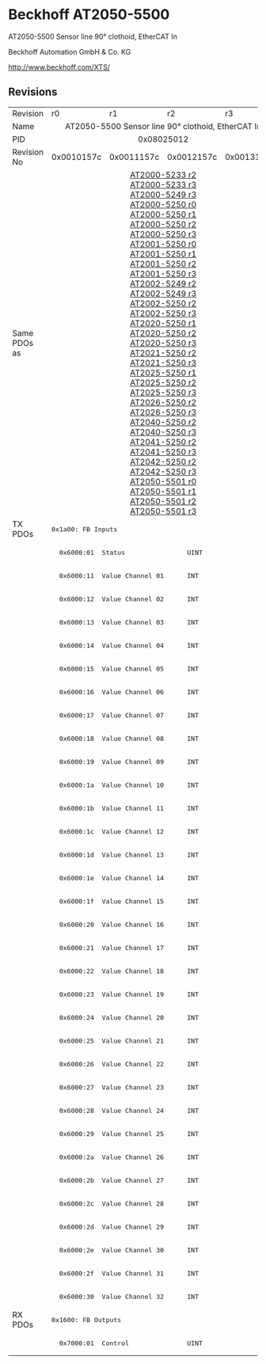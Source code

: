 # Beckhoff AT2050-5500

AT2050-5500 Sensor line 90° clothoid, EtherCAT In

Beckhoff Automation GmbH & Co. KG

http://www.beckhoff.com/XTS/

## Revisions
<table>
<tr >
<td>Revision</td>
<td>r0</td>
<td>r1</td>
<td>r2</td>
<td>r3</td>
</tr>
<tr >
<td>Name</td>
<td colspan=4 align="center">AT2050-5500 Sensor line 90° clothoid, EtherCAT In</td>
</tr>
<tr >
<td>PID</td>
<td colspan=4 align="center">0x08025012</td>
</tr>
<tr >
<td>Revision No</td>
<td>0x0010157c</td>
<td>0x0011157c</td>
<td>0x0012157c</td>
<td>0x0013157c</td>
</tr>
<tr >
<td>Same PDOs as</td>
<td colspan=4 align="center"><a href="AT2000-5233">AT2000-5233 r2</a><br/><a href="AT2000-5233">AT2000-5233 r3</a><br/><a href="AT2000-5249">AT2000-5249 r3</a><br/><a href="AT2000-5250">AT2000-5250 r0</a><br/><a href="AT2000-5250">AT2000-5250 r1</a><br/><a href="AT2000-5250">AT2000-5250 r2</a><br/><a href="AT2000-5250">AT2000-5250 r3</a><br/><a href="AT2001-5250">AT2001-5250 r0</a><br/><a href="AT2001-5250">AT2001-5250 r1</a><br/><a href="AT2001-5250">AT2001-5250 r2</a><br/><a href="AT2001-5250">AT2001-5250 r3</a><br/><a href="AT2002-5249">AT2002-5249 r2</a><br/><a href="AT2002-5249">AT2002-5249 r3</a><br/><a href="AT2002-5250">AT2002-5250 r2</a><br/><a href="AT2002-5250">AT2002-5250 r3</a><br/><a href="AT2020-5250">AT2020-5250 r1</a><br/><a href="AT2020-5250">AT2020-5250 r2</a><br/><a href="AT2020-5250">AT2020-5250 r3</a><br/><a href="AT2021-5250">AT2021-5250 r2</a><br/><a href="AT2021-5250">AT2021-5250 r3</a><br/><a href="AT2025-5250">AT2025-5250 r1</a><br/><a href="AT2025-5250">AT2025-5250 r2</a><br/><a href="AT2025-5250">AT2025-5250 r3</a><br/><a href="AT2026-5250">AT2026-5250 r2</a><br/><a href="AT2026-5250">AT2026-5250 r3</a><br/><a href="AT2040-5250">AT2040-5250 r2</a><br/><a href="AT2040-5250">AT2040-5250 r3</a><br/><a href="AT2041-5250">AT2041-5250 r2</a><br/><a href="AT2041-5250">AT2041-5250 r3</a><br/><a href="AT2042-5250">AT2042-5250 r2</a><br/><a href="AT2042-5250">AT2042-5250 r3</a><br/><a href="AT2050-5501">AT2050-5501 r0</a><br/><a href="AT2050-5501">AT2050-5501 r1</a><br/><a href="AT2050-5501">AT2050-5501 r2</a><br/><a href="AT2050-5501">AT2050-5501 r3</a></td>
</tr>
<tr class="txpdo pdosection">
<td rowspan=34 valign=top>TX PDOs</td>
<td colspan=4 align="left"><pre>0x1a00: FB Inputs</pre></td>
<td></td>
</tr>
<tr class="txpdo">
<td colspan=4 align="left"><pre>  0x6000:01  Status                UINT</pre></td>
</tr>
<tr class="txpdo">
<td colspan=4 align="left"><pre>  0x6000:11  Value Channel 01      INT</pre></td>
</tr>
<tr class="txpdo">
<td colspan=4 align="left"><pre>  0x6000:12  Value Channel 02      INT</pre></td>
</tr>
<tr class="txpdo">
<td colspan=4 align="left"><pre>  0x6000:13  Value Channel 03      INT</pre></td>
</tr>
<tr class="txpdo">
<td colspan=4 align="left"><pre>  0x6000:14  Value Channel 04      INT</pre></td>
</tr>
<tr class="txpdo">
<td colspan=4 align="left"><pre>  0x6000:15  Value Channel 05      INT</pre></td>
</tr>
<tr class="txpdo">
<td colspan=4 align="left"><pre>  0x6000:16  Value Channel 06      INT</pre></td>
</tr>
<tr class="txpdo">
<td colspan=4 align="left"><pre>  0x6000:17  Value Channel 07      INT</pre></td>
</tr>
<tr class="txpdo">
<td colspan=4 align="left"><pre>  0x6000:18  Value Channel 08      INT</pre></td>
</tr>
<tr class="txpdo">
<td colspan=4 align="left"><pre>  0x6000:19  Value Channel 09      INT</pre></td>
</tr>
<tr class="txpdo">
<td colspan=4 align="left"><pre>  0x6000:1a  Value Channel 10      INT</pre></td>
</tr>
<tr class="txpdo">
<td colspan=4 align="left"><pre>  0x6000:1b  Value Channel 11      INT</pre></td>
</tr>
<tr class="txpdo">
<td colspan=4 align="left"><pre>  0x6000:1c  Value Channel 12      INT</pre></td>
</tr>
<tr class="txpdo">
<td colspan=4 align="left"><pre>  0x6000:1d  Value Channel 13      INT</pre></td>
</tr>
<tr class="txpdo">
<td colspan=4 align="left"><pre>  0x6000:1e  Value Channel 14      INT</pre></td>
</tr>
<tr class="txpdo">
<td colspan=4 align="left"><pre>  0x6000:1f  Value Channel 15      INT</pre></td>
</tr>
<tr class="txpdo">
<td colspan=4 align="left"><pre>  0x6000:20  Value Channel 16      INT</pre></td>
</tr>
<tr class="txpdo">
<td colspan=4 align="left"><pre>  0x6000:21  Value Channel 17      INT</pre></td>
</tr>
<tr class="txpdo">
<td colspan=4 align="left"><pre>  0x6000:22  Value Channel 18      INT</pre></td>
</tr>
<tr class="txpdo">
<td colspan=4 align="left"><pre>  0x6000:23  Value Channel 19      INT</pre></td>
</tr>
<tr class="txpdo">
<td colspan=4 align="left"><pre>  0x6000:24  Value Channel 20      INT</pre></td>
</tr>
<tr class="txpdo">
<td colspan=4 align="left"><pre>  0x6000:25  Value Channel 21      INT</pre></td>
</tr>
<tr class="txpdo">
<td colspan=4 align="left"><pre>  0x6000:26  Value Channel 22      INT</pre></td>
</tr>
<tr class="txpdo">
<td colspan=4 align="left"><pre>  0x6000:27  Value Channel 23      INT</pre></td>
</tr>
<tr class="txpdo">
<td colspan=4 align="left"><pre>  0x6000:28  Value Channel 24      INT</pre></td>
</tr>
<tr class="txpdo">
<td colspan=4 align="left"><pre>  0x6000:29  Value Channel 25      INT</pre></td>
</tr>
<tr class="txpdo">
<td colspan=4 align="left"><pre>  0x6000:2a  Value Channel 26      INT</pre></td>
</tr>
<tr class="txpdo">
<td colspan=4 align="left"><pre>  0x6000:2b  Value Channel 27      INT</pre></td>
</tr>
<tr class="txpdo">
<td colspan=4 align="left"><pre>  0x6000:2c  Value Channel 28      INT</pre></td>
</tr>
<tr class="txpdo">
<td colspan=4 align="left"><pre>  0x6000:2d  Value Channel 29      INT</pre></td>
</tr>
<tr class="txpdo">
<td colspan=4 align="left"><pre>  0x6000:2e  Value Channel 30      INT</pre></td>
</tr>
<tr class="txpdo">
<td colspan=4 align="left"><pre>  0x6000:2f  Value Channel 31      INT</pre></td>
</tr>
<tr class="txpdo">
<td colspan=4 align="left"><pre>  0x6000:30  Value Channel 32      INT</pre></td>
</tr>
<tr class="rxpdo pdosection">
<td rowspan=2 valign=top>RX PDOs</td>
<td colspan=4 align="left"><pre>0x1600: FB Outputs</pre></td>
<td></td>
</tr>
<tr class="rxpdo">
<td colspan=4 align="left"><pre>  0x7000:01  Control               UINT</pre></td>
</tr>
</table>
